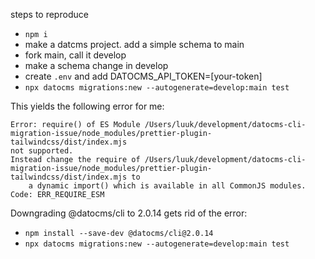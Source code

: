 steps to reproduce

- `npm i`
- make a datcms project. add a simple schema to main
- fork main, call it develop
- make a schema change in develop
- create `.env` and add DATOCMS_API_TOKEN=[your-token]
- `npx datocms migrations:new --autogenerate=develop:main test`

This yields the following error for me:

```
Error: require() of ES Module /Users/luuk/development/datocms-cli-migration-issue/node_modules/prettier-plugin-tailwindcss/dist/index.mjs
not supported.
Instead change the require of /Users/luuk/development/datocms-cli-migration-issue/node_modules/prettier-plugin-tailwindcss/dist/index.mjs to
    a dynamic import() which is available in all CommonJS modules.
Code: ERR_REQUIRE_ESM
```

Downgrading @datocms/cli to 2.0.14 gets rid of the error:

- `npm install --save-dev @datocms/cli@2.0.14`
- `npx datocms migrations:new --autogenerate=develop:main test`
